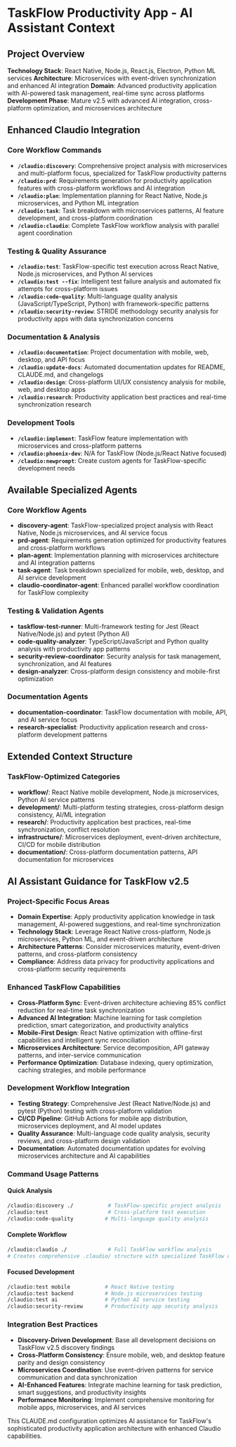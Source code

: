# TaskFlow Productivity App - AI Assistant Context

## Project Overview
**Technology Stack**: React Native, Node.js, React.js, Electron, Python ML services
**Architecture**: Microservices with event-driven synchronization and enhanced AI integration
**Domain**: Advanced productivity application with AI-powered task management, real-time sync across platforms
**Development Phase**: Mature v2.5 with advanced AI integration, cross-platform optimization, and microservices architecture

## Enhanced Claudio Integration

### Core Workflow Commands
- **`/claudio:discovery`**: Comprehensive project analysis with microservices and multi-platform focus, specialized for TaskFlow productivity patterns
- **`/claudio:prd`**: Requirements generation for productivity application features with cross-platform workflows and AI integration
- **`/claudio:plan`**: Implementation planning for React Native, Node.js microservices, and Python ML integration
- **`/claudio:task`**: Task breakdown with microservices patterns, AI feature development, and cross-platform coordination
- **`/claudio:claudio`**: Complete TaskFlow workflow analysis with parallel agent coordination

### Testing & Quality Assurance
- **`/claudio:test`**: TaskFlow-specific test execution across React Native, Node.js microservices, and Python AI services
- **`/claudio:test --fix`**: Intelligent test failure analysis and automated fix attempts for cross-platform issues
- **`/claudio:code-quality`**: Multi-language quality analysis (JavaScript/TypeScript, Python) with framework-specific patterns
- **`/claudio:security-review`**: STRIDE methodology security analysis for productivity apps with data synchronization concerns

### Documentation & Analysis
- **`/claudio:documentation`**: Project documentation with mobile, web, desktop, and API focus
- **`/claudio:update-docs`**: Automated documentation updates for README, CLAUDE.md, and changelogs
- **`/claudio:design`**: Cross-platform UI/UX consistency analysis for mobile, web, and desktop apps
- **`/claudio:research`**: Productivity application best practices and real-time synchronization research

### Development Tools
- **`/claudio:implement`**: TaskFlow feature implementation with microservices and cross-platform patterns
- **`/claudio:phoenix-dev`**: N/A for TaskFlow (Node.js/React Native focused)
- **`/claudio:newprompt`**: Create custom agents for TaskFlow-specific development needs

## Available Specialized Agents

### Core Workflow Agents
- **discovery-agent**: TaskFlow-specialized project analysis with React Native, Node.js microservices, and AI service focus
- **prd-agent**: Requirements generation optimized for productivity features and cross-platform workflows
- **plan-agent**: Implementation planning with microservices architecture and AI integration patterns
- **task-agent**: Task breakdown specialized for mobile, web, desktop, and AI service development
- **claudio-coordinator-agent**: Enhanced parallel workflow coordination for TaskFlow complexity

### Testing & Validation Agents
- **taskflow-test-runner**: Multi-framework testing for Jest (React Native/Node.js) and pytest (Python AI)
- **code-quality-analyzer**: TypeScript/JavaScript and Python quality analysis with productivity app patterns
- **security-review-coordinator**: Security analysis for task management, synchronization, and AI features
- **design-analyzer**: Cross-platform design consistency and mobile-first optimization

### Documentation Agents
- **documentation-coordinator**: TaskFlow documentation with mobile, API, and AI service focus
- **research-specialist**: Productivity application research and cross-platform development patterns

## Extended Context Structure

### TaskFlow-Optimized Categories
- **workflow/**: React Native mobile development, Node.js microservices, Python AI service patterns
- **development/**: Multi-platform testing strategies, cross-platform design consistency, AI/ML integration
- **research/**: Productivity application best practices, real-time synchronization, conflict resolution
- **infrastructure/**: Microservices deployment, event-driven architecture, CI/CD for mobile distribution
- **documentation/**: Cross-platform documentation patterns, API documentation for microservices

## AI Assistant Guidance for TaskFlow v2.5

### Project-Specific Focus Areas
- **Domain Expertise**: Apply productivity application knowledge in task management, AI-powered suggestions, and real-time synchronization
- **Technology Stack**: Leverage React Native cross-platform, Node.js microservices, Python ML, and event-driven architecture
- **Architecture Patterns**: Consider microservices maturity, event-driven patterns, and cross-platform consistency
- **Compliance**: Address data privacy for productivity applications and cross-platform security requirements

### Enhanced TaskFlow Capabilities
- **Cross-Platform Sync**: Event-driven architecture achieving 85% conflict reduction for real-time task synchronization
- **Advanced AI Integration**: Machine learning for task completion prediction, smart categorization, and productivity analytics
- **Mobile-First Design**: React Native optimization with offline-first capabilities and intelligent sync reconciliation
- **Microservices Architecture**: Service decomposition, API gateway patterns, and inter-service communication
- **Performance Optimization**: Database indexing, query optimization, caching strategies, and mobile performance

### Development Workflow Integration
- **Testing Strategy**: Comprehensive Jest (React Native/Node.js) and pytest (Python) testing with cross-platform validation
- **CI/CD Pipeline**: GitHub Actions for mobile app distribution, microservices deployment, and AI model updates
- **Quality Assurance**: Multi-language code quality analysis, security reviews, and cross-platform design validation
- **Documentation**: Automated documentation updates for evolving microservices architecture and AI capabilities

### Command Usage Patterns

#### Quick Analysis
```bash
/claudio:discovery ./           # TaskFlow-specific project analysis
/claudio:test                   # Cross-platform test execution
/claudio:code-quality          # Multi-language quality analysis
```

#### Complete Workflow
```bash
/claudio:claudio ./             # Full TaskFlow workflow analysis
# Creates comprehensive .claudio/ structure with specialized TaskFlow context
```

#### Focused Development
```bash
/claudio:test mobile           # React Native testing
/claudio:test backend          # Node.js microservices testing
/claudio:test ai               # Python AI service testing
/claudio:security-review       # Productivity app security analysis
```

### Integration Best Practices
- **Discovery-Driven Development**: Base all development decisions on TaskFlow v2.5 discovery findings
- **Cross-Platform Consistency**: Ensure mobile, web, and desktop feature parity and design consistency
- **Microservices Coordination**: Use event-driven patterns for service communication and data synchronization
- **AI-Enhanced Features**: Integrate machine learning for task prediction, smart suggestions, and productivity insights
- **Performance Monitoring**: Implement comprehensive monitoring for mobile apps, microservices, and AI services

This CLAUDE.md configuration optimizes AI assistance for TaskFlow's sophisticated productivity application architecture with enhanced Claudio capabilities.